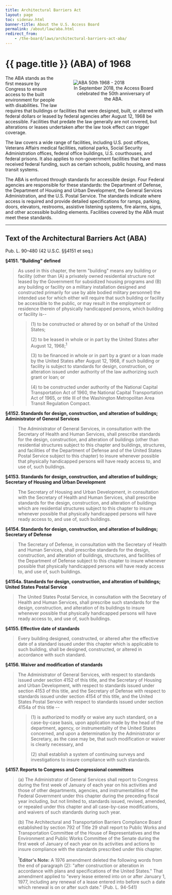 ```yaml
---
title: Architectural Barriers Act
layout: page
toc: sidenav.html
banner-title: About the U.S. Access Board
permalink: /about/law/aba.html
redirect_from:
    - /the-board/laws/architectural-barriers-act-aba/
---
```


# {{ page.title }} (ABA) of 1968

<figure style="width:50%; float:right">
  <img src="{{ site.baseurl }}/images/aba50.png" alt="ABA 50th 1968 - 2018" class="img-center">
  <figcaption style="text-align:center">
    In September 2018, the Access Board celebrated the 50th anniversary of the ABA.
  </figcaption>
</figure>

The ABA stands as the first measure by Congress to ensure access to the built environment for people with disabilities. The law requires that buildings or facilities that were designed, built, or altered with federal dollars or leased by federal agencies after August 12, 1968 be accessible. Facilities that predate the law generally are not covered, but alterations or leases undertaken after the law took effect can trigger coverage.

The law covers a wide range of facilities, including U.S. post offices, Veterans Affairs medical facilities, national parks, Social Security Administration offices, federal office buildings, U.S. courthouses, and federal prisons. It also applies to non-government facilities that have received federal funding, such as certain schools, public housing, and mass transit systems.

The ABA is enforced through standards for accessible design. Four Federal agencies are responsible for these standards: the Department of Defense, the Department of Housing and Urban Development, the General Services Administration, and the U.S. Postal Service. The standards indicate where access is required and provide detailed specifications for ramps, parking, doors, elevators, restrooms, assistive listening systems, fire alarms, signs, and other accessible building elements. Facilities covered by the ABA must meet these standards.

* * *

## Text of the Architectural Barriers Act (ABA) 

Pub. L. 90–480 (42 U.S.C. §§4151 et seq.) 

**§4151. "Building" defined**

> As used in this chapter, the term "building" means any building or facility (other than (A) a privately owned residential structure not leased by the Government for subsidized housing programs and (B) any building or facility on a military installation designed and constructed primarily for use by able bodied military personnel) the intended use for which either will require that such building or facility be accessible to the public, or may result in the employment or residence therein of physically handicapped persons, which building or facility is--
> 
> > (1) to be constructed or altered by or on behalf of the United States;
> > 
> > (2) to be leased in whole or in part by the United States after August 12, 1968;<sup>1</sup>
> > 
> > (3) to be financed in whole or in part by a grant or a loan made by the United States after August 12, 1968, if such building or facility is subject to standards for design, construction, or alteration issued under authority of the law authorizing such grant or loan; or
> > 
> > (4) to be constructed under authority of the National Capital Transportation Act of 1960, the National Capital Transportation Act of 1965, or title III of the Washington Metropolitan Area Transit Regulation Compact.

**§4152. Standards for design, construction, and alteration of buildings; Administrator of General Services**

> The Administrator of General Services, in consultation with the Secretary of Health and Human Services, shall prescribe standards for the design, construction, and alteration of buildings (other than residential structures subject to this chapter and buildings, structures, and facilities of the Department of Defense and of the United States Postal Service subject to this chapter) to insure whenever possible that physically handicapped persons will have ready access to, and use of, such buildings.

**§4153. Standards for design, construction, and alteration of buildings; Secretary of Housing and Urban Development**

> The Secretary of Housing and Urban Development, in consultation with the Secretary of Health and Human Services, shall prescribe standards for the design, construction, and alteration of buildings which are residential structures subject to this chapter to insure whenever possible that physically handicapped persons will have ready access to, and use of, such buildings.

**§4154. Standards for design, construction, and alteration of buildings; Secretary of Defense**

> The Secretary of Defense, in consultation with the Secretary of Health and Human Services, shall prescribe standards for the design, construction, and alteration of buildings, structures, and facilities of the Department of Defense subject to this chapter to insure whenever possible that physically handicapped persons will have ready access to, and use of, such buildings.

**§4154a. Standards for design, construction, and alteration of buildings; United States Postal Service**

> The United States Postal Service, in consultation with the Secretary of Health and Human Services, shall prescribe such standards for the design, construction, and alteration of its buildings to insure whenever possible that physically handicapped persons will have ready access to, and use of, such buildings.

**§4155. Effective date of standards**

> Every building designed, constructed, or altered after the effective date of a standard issued under this chapter which is applicable to such building, shall be designed, constructed, or altered in accordance with such standard.

**§4156. Waiver and modification of standards**

> The Administrator of General Services, with respect to standards issued under section 4152 of this title, and the Secretary of Housing and Urban Development, with respect to standards issued under section 4153 of this title, and the Secretary of Defense with respect to standards issued under section 4154 of this title, and the United States Postal Service with respect to standards issued under section 4154a of this title --
> 
> > (1) is authorized to modify or waive any such standard, on a case-by-case basis, upon application made by the head of the department, agency, or instrumentality of the United States concerned, and upon a determination by the Administrator or Secretary, as the case may be, that such modification or waiver is clearly necessary, and
> > 
> > (2) shall establish a system of continuing surveys and investigations to insure compliance with such standards.

**§4157. Reports to Congress and Congressional committees**

> (a) The Administrator of General Services shall report to Congress during the first week of January of each year on his activities and those of other departments, agencies, and instrumentalities of the Federal Government under this chapter during the preceding fiscal year including, but not limited to, standards issued, revised, amended, or repealed under this chapter and all case-by-case modifications, and waivers of such standards during such year.
> 
> (b) The Architectural and Transportation Barriers Compliance Board established by section 792 of Title 29 shall report to Public Works and Transportation Committee of the House of Representatives and the Environment and Public Works Committee of the Senate during the first week of January of each year on its activities and actions to insure compliance with the standards prescribed under this chapter.
> 
> <sup>1</sup>**Editor's Note:** A 1976 amendment deleted the following words from the end of paragraph (2): "after construction or alteration in accordance with plans and specifications of the United States." That amendment applied to "every lease entered into on or after January 1, 1977, including any renewal of a lease entered into before such a date which renewal is on or after such date." (Pub. L. 94-541)
